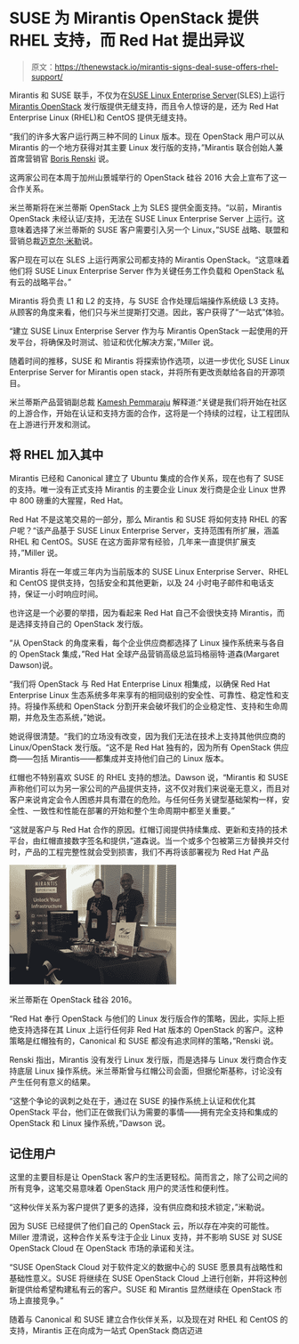 # SUSE 为 Mirantis OpenStack 提供 RHEL 支持，而 Red Hat 提出异议

> 原文：<https://thenewstack.io/mirantis-signs-deal-suse-offers-rhel-support/>

Mirantis 和 SUSE 联手，不仅为在[SUSE Linux Enterprise Server](https://www.suse.com/products/server)(SLES)上运行 [Mirantis OpenStack](https://www.mirantis.com/products/mirantis-openstack-software/) 发行版提供无缝支持，而且令人惊讶的是，还为 Red Hat Enterprise Linux (RHEL)和 CentOS 提供无缝支持。

“我们的许多大客户运行两三种不同的 Linux 版本。现在 OpenStack 用户可以从 Mirantis 的一个地方获得对其主要 Linux 发行版的支持，”Mirantis 联合创始人兼首席营销官 [Boris Renski](https://twitter.com/zer0tweets) 说。

这两家公司在本周于加州山景城举行的 OpenStack 硅谷 2016 大会上宣布了这一合作关系。

米兰蒂斯将在米兰蒂斯 OpenStack 上为 SLES 提供全面支持。“以前，Mirantis OpenStack 未经认证/支持，无法在 SUSE Linux Enterprise Server 上运行。这意味着选择了米兰蒂斯的 SUSE 客户需要引入另一个 Linux，”SUSE 战略、联盟和营销总裁[迈克尔·米勒](https://twitter.com/michaelwmiller)说。

客户现在可以在 SLES 上运行两家公司都支持的 Mirantis OpenStack。“这意味着他们将 SUSE Linux Enterprise Server 作为关键任务工作负载和 OpenStack 私有云的战略平台。”

Mirantis 将负责 L1 和 L2 的支持，与 SUSE 合作处理后端操作系统级 L3 支持。从顾客的角度来看，他们只与米兰提斯打交道。因此，客户获得了“一站式”体验。

“建立 SUSE Linux Enterprise Server 作为与 Mirantis OpenStack 一起使用的开发平台，将确保及时测试、验证和优化解决方案，”Miller 说。

随着时间的推移，SUSE 和 Mirantis 将探索协作选项，以进一步优化 SUSE Linux Enterprise Server for Mirantis open stack，并将所有更改贡献给各自的开源项目。

米兰蒂斯产品营销副总裁 [Kamesh Pemmaraju](https://twitter.com/kpemmaraju) 解释道:“关键是我们将开始在社区的上游合作，开始在认证和支持方面的合作，这将是一个持续的过程，让工程团队在上游进行开发和测试。

## **将 RHEL 加入其中**

Mirantis 已经和 Canonical 建立了 Ubuntu 集成的合作关系，现在也有了 SUSE 的支持。唯一没有正式支持 Mirantis 的主要企业 Linux 发行商是企业 Linux 世界中 800 磅重的大猩猩，Red Hat。

Red Hat 不是这笔交易的一部分，那么 Mirantis 和 SUSE 将如何支持 RHEL 的客户呢？“该产品基于 SUSE Linux Enterprise Server，支持范围有所扩展，涵盖 RHEL 和 CentOS。SUSE 在这方面非常有经验，几年来一直提供扩展支持，”Miller 说。

Mirantis 将在一年或三年内为当前版本的 SUSE Linux Enterprise Server、RHEL 和 CentOS 提供支持，包括安全和其他更新，以及 24 小时电子邮件和电话支持，保证一小时响应时间。

也许这是一个必要的举措，因为看起来 Red Hat 自己不会很快支持 Mirantis，而是选择支持自己的 OpenStack 发行版。

“从 OpenStack 的角度来看，每个企业供应商都选择了 Linux 操作系统来与各自的 OpenStack 集成，”Red Hat 全球产品营销高级总监玛格丽特·道森(Margaret Dawson)说。

“我们将 OpenStack 与 Red Hat Enterprise Linux 相集成，以确保 Red Hat Enterprise Linux 生态系统多年来享有的相同级别的安全性、可靠性、稳定性和支持。将操作系统和 OpenStack 分割开来会破坏我们的企业稳定性、支持和生命周期，并危及生态系统，”她说。

她说得很清楚。“我们的立场没有改变，因为我们无法在技术上支持其他供应商的 Linux/OpenStack 发行版。“这不是 Red Hat 独有的，因为所有 OpenStack 供应商——包括 Mirantis——都集成并支持他们自己的 Linux 版本。

红帽也不特别喜欢 SUSE 的 RHEL 支持的想法。Dawson 说，“Mirantis 和 SUSE 声称他们可以为另一家公司的产品提供支持，这不仅对我们来说毫无意义，而且对客户来说肯定会令人困惑并具有潜在的危险。与任何任务关键型基础架构一样，安全性、一致性和性能在部署的开始和整个生命周期中都至关重要。”

“这就是客户与 Red Hat 合作的原因。红帽订阅提供持续集成、更新和支持的技术平台，由红帽直接数字签名和提供，”道森说。当一个或多个包被第三方替换并交付时，产品的工程完整性就会受到损害，我们不再将该部署视为 Red Hat 产品

![Mirantis](img/33d1d5f9f9df71cf91a16fcecc7d11e4.png)

米兰蒂斯在 OpenStack 硅谷 2016。

“Red Hat 奉行 OpenStack 与他们的 Linux 发行版合作的策略，因此，实际上拒绝支持选择在其 Linux 上运行任何非 Red Hat 版本的 OpenStack 的客户。这种策略是红帽独有的，Canonical 和 SUSE 都没有追求同样的策略，”Renski 说。

Renski 指出，Mirantis 没有发行 Linux 发行版，而是选择与 Linux 发行商合作支持底层 Linux 操作系统。米兰蒂斯曾与红帽公司会面，但据伦斯基称，讨论没有产生任何有意义的结果。

“这整个争论的讽刺之处在于，通过在 SUSE 的操作系统上认证和优化其 OpenStack 平台，他们正在做我们认为需要的事情——拥有完全支持和集成的 OpenStack 和 Linux 操作系统，”Dawson 说。

## **记住用户**

这里的主要目标是让 OpenStack 客户的生活更轻松。简而言之，除了公司之间的所有竞争，这笔交易意味着 OpenStack 用户的灵活性和便利性。

“这种伙伴关系为客户提供了更多的选择，没有供应商和技术锁定，”米勒说。

因为 SUSE 已经提供了他们自己的 OpenStack 云，所以存在冲突的可能性。Miller 澄清说，这种合作关系专注于企业 Linux 支持，并不影响 SUSE 对 SUSE OpenStack Cloud 在 OpenStack 市场的承诺和关注。

“SUSE OpenStack Cloud 对于软件定义的数据中心的 SUSE 愿景具有战略性和基础性意义。SUSE 将继续在 SUSE OpenStack Cloud 上进行创新，并将这种创新提供给希望构建私有云的客户。SUSE 和 Mirantis 显然继续在 OpenStack 市场上直接竞争。”

随着与 Canonical 和 SUSE 建立合作伙伴关系，以及现在对 RHEL 和 CentOS 的支持，Mirantis 正在向成为一站式 OpenStack 商店迈进

<svg xmlns:xlink="http://www.w3.org/1999/xlink" viewBox="0 0 68 31" version="1.1"><title>Group</title> <desc>Created with Sketch.</desc></svg>